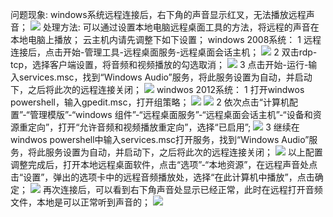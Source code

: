 问题现象:
windows系统远程连接后，右下角的声音显示红叉，无法播放远程声音；
![](http://wiki.keepcloud.cn/data/attachment/forum/201804/13/112115ymlawlnews6mpmgg.png)
处理方法:
可以通过设置本地电脑远程桌面工具的方法，将远程的声音在本地电脑上播放；
云主机内请先调整下如下设置；
windows 2008系统：
1 远程连接后，点击开始-管理工具-远程桌面服务-远程桌面会话主机；
![](http://wiki.keepcloud.cn/data/attachment/forum/201804/13/113138ufk3np35z5i3g9in.png)
2 双击rdp-tcp，选择客户端设置，将音频和视频播放的勾选取消；
![](http://wiki.keepcloud.cn/data/attachment/forum/201804/13/113358upkidz7eikrhly70.png)
3 点击开始-运行-输入services.msc，找到“Windows Audio”服务，将此服务设置为自动，并启动下，之后将此次的远程连接关闭；
![](http://wiki.keepcloud.cn/data/attachment/forum/201804/13/113727oahw3npbufu7zy3n.png)
windwos 2012系统：
1 打开windwos powershell，输入gpedit.msc，打开组策略；
![](http://wiki.keepcloud.cn/data/attachment/forum/201804/13/114139lqyzw5ywch2w5chg.png)
![](http://wiki.keepcloud.cn/data/attachment/forum/201804/13/114144allmcexrd2gwsdde.png)
2 依次点击“计算机配置”-“管理模版”-“windows 组件”-“远程桌面服务”-“远程桌面会话主机”-“设备和资源重定向”，打开“允许音频和视频播放重定向”，选择“已启用”;
![](http://wiki.keepcloud.cn/data/attachment/forum/201804/13/114522zz6qep1066c1pr0g.png)
3 继续在windwos powershell中输入services.msc打开服务，找到“Windows Audio”服务，将此服务设置为自动，并启动下，之后将此次的远程连接关闭；
![](http://wiki.keepcloud.cn/data/attachment/forum/201804/13/114654gg7q08o7nx77z76z.png)
以上配置调整完成后，打开本地远程桌面软件，点击“选项”-“本地资源”，在远程声音处点击“设置”，弹出的选项卡中的远程音频播放处，选择“在此计算机中播放”，点击确定；
![](http://wiki.keepcloud.cn/data/attachment/forum/201804/13/112607clztc36c3wnn3x3n.png)
再次连接后，可以看到右下角声音处显示已经正常，此时在远程打开音频文件，本地是可以正常听到声音的；
![](http://wiki.keepcloud.cn/data/attachment/forum/201804/13/114829f299ip6zj6p29e2e.png)